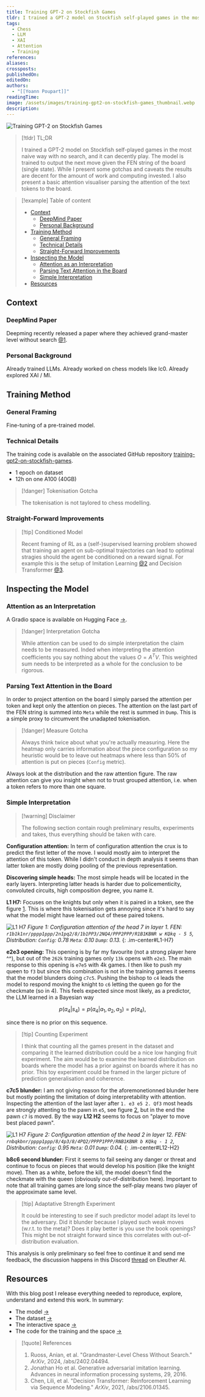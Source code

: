 ```yaml
---
title: Training GPT-2 on Stockfish Games
tldr: I trained a GPT-2 model on Stockfish self-played games in the most naive way with no search, and it can decently play. The model is trained to output the next move given the FEN string of the board (single state). While I present some gotchas and caveats the results are decent for the amount of work and computing invested. I also present a basic attention visualiser parsing the attention of the text tokens to the board.
tags:
  - Chess
  - LLM
  - XAI
  - Attention
  - Training
references: 
aliases: 
crossposts: 
publishedOn: 
editedOn: 
authors:
  - "[[Yoann Poupart]]"
readingTime: 
image: /assets/images/training-gpt2-on-stockfish-games_thumbnail.webp
description:
---
```


![Training GPT-2 on Stockfish Games](training-gpt2-on-stockfish-games.webp)

> [!tldr] TL;DR
> 
> I trained a GPT-2 model on Stockfish self-played games in the most naive way with no search, and it can decently play. The model is trained to output the next move given the FEN string of the board (single state). While I present some gotchas and caveats the results are decent for the amount of work and computing invested. I also present a basic attention visualiser parsing the attention of the text tokens to the board.

> [!example] Table of content
> 
> - [Context](#context)
> 	- [DeepMind Paper](#deepmind-paper)
> 	-  [Personal Background](#personal-background)
> - [Training Method](#training-method)
> 	- [General Framing](#general-framing)
> 	- [Technical Details](#technical-details)
> 	- [Straight-Forward Improvements](#straight-forward-improvements)
> - [Inspecting the Model](#inspecting-the-model)
> 	- [Attention as an Interpretation](#attention-as-an-interpretation)
> 	- [Parsing Text Attention in the Board](#parsing-text-attention-in-the-board)
> 	- [Simple Interpretation](#simple-interpretation)
> - [Resources](#resources)

## Context

### DeepMind Paper

 Deepming recently released a paper where they achieved grand-master level without search [@1](#resources).

### Personal Background

Already trained LLMs. Already worked on chess models like lc0. Already explored XAI / MI.

## Training Method

### General Framing

Fine-tuning of a pre-trained model.

### Technical Details

The training code is available on the associated GitHub repository [training-gpt2-on-stockfish-games](https://github.com/yp-edu/training-gpt2-on-stockfish-games).

- 1 epoch on dataset
- 12h on one A100 (40GB)

>[!danger] Tokenisation Gotcha
>
>The tokenisation is not taylored to chess modelling.

### Straight-Forward Improvements


> [!tip] Conditioned Model
> 
> Recent framing of RL as a (self-)supervised learning problem showed that training an agent on sub-optimal trajectories can lead to optimal stragies should the agent be conditioned on a reward signal. For example this is the setup of Imitation Learning [@2](#resources) and Decision Transformer [@3](#resources).


## Inspecting the Model

### Attention as an Interpretation

A Gradio space is available on Hugging Face [->](https://huggingface.co/spaces/yp-edu/viz-gpt2-stockfish-debug).

>[!danger] Interpretation Gotcha
>
>While attention can be used to do simple interpretation the claim needs to be measured. Inded when interpreting the attention coefficients you say nothing about the values $O=A^TV$. This weighted sum needs to be interpreted as a whole for the conclusion to be rigorous.

### Parsing Text Attention in the Board  

In order to project attention on the board I simply parsed the attention per token and kept only the attention on pieces. The attention on the last part of the FEN string is summed into `Meta` while the rest is summed in `Dump`. This is a simple proxy to circumvent the unadapted tokenisation. 

>[!danger] Measure Gotcha
>
> Always think twice about what you're actually measuring. Here the heatmap only carries information about the piece configuration so my heuristic would be to leave out heatmaps where less than 50% of attention is put on pieces (`Config` metric).

Always look at the distribution and the raw attention figure. The raw attention can give you insight when not to trust grouped attention, i.e. when a token refers to more than one square.

### Simple Interpretation

>[!warning] Disclaimer
>
> The following section contain rough preliminary results, experiments and takes, thus everything should be taken with care.

**Configuration attention:** In term of configuration attention the crux is to predict the first letter of the move. I would mostly aim to interpret the attention of this token. While I didn't conduct in depth analysis it seems than latter token are mostly doing pooling of the previous representation.

**Discovering simple heads:** The most simple heads will be located in the early layers. Interpreting latter heads is harder due to policementicity, convoluted circuits, high composition degree, you name it.

**L1 H7:** Focuses on the knights but only when it is paired in a token, see the figure [1](#L1-H7). This is where this tokenisation gets annoying since it's hard to say what the model might have learned out of these paired tokens.


![L1 H7](training-gpt2-on-stockfish-games_L1_H7.svg)
*Figure 1: Configuration attention of the head 7 in layer 1. 
FEN: `r1b1k1nr/pppp1ppp/2n1pq2/8/1b1PP3/2NQ4/PPP2PPP/R1B1KBNR w KQkq - 5 5`, Distribution: `Config`: 0.78 `Meta`: 0.10 `Dump`: 0.13.*
{: .im-center#L1-H7}

**e2e3 opening:** This opening is by far my favourite (not a strong player here ^^), but out of the `262k` training games only `13k` opens with `e2e3`. The main response to this opening is `e7e5` with 4k games. I then like to push my queen to `f3` but since this combination is not in the training games it seems that the model blunders doing `c7c5`. Pushing the bishop to `c4` leads the model to respond moving the knight to `c6` letting the queen go for the checkmate (so in 4). This feels expected since most likely, as a predictor, the LLM learned in a Bayesian way 

$$p(a_4|s_4)=p(a_4|a_1, a_2, a_3)=p(a_4),$$

since there is no prior on this sequence. 

> [!tip] Counting Experiment
> 
> I think that counting all the games present in the dataset and comparing it the learned distribution could be a nice low hanging fruit experiment. The aim would be to examine the learned distribution on boards where the model has a prior against on boards where it has no prior. This toy experiment could be framed in the larger picture of prediction generalisation and coherence.

**c7c5 blunder:** I am not giving reason for the aforemonetionned blunder here but mostly pointing the limitation of doing interpretability with attention. Inspecting the attention of the last layer after `1. e3 e5 2. Qf3` most heads are strongly attenting to the pawn in `e5`, see figure [2](#L12-H2), but in the end the pawn `c7` is moved. By the way **L12 H2** seems to focus on "player to move best placed pawn".

![L1 H7](training-gpt2-on-stockfish-games_L12_H2.svg)
*Figure 2: Configuration attention of the head 2 in layer 12. 
FEN: `rnbqkbnr/pppp1ppp/8/4p3/8/4PQ2/PPPP1PPP/RNB1KBNR b KQkq - 1 2`, 
Distribution: `Config`: 0.95 `Meta`: 0.01 `Dump`: 0.04.*
{: .im-center#L12-H2}

**b8c6 second blunder:** First it seems to fail seeing any danger or threat and continue to focus on pieces that would develop his position (like the knight move). Then as a white, before the kill, the model doesn't find the checkmate with the queen (obviously out-of-distribution here). Important to note that all training games are long since the self-play means two player of the approximate same level.

> [!tip] Adaptative Strength Experiment
> 
> It could be interesting to see if such predictor model adapt its level to the adversary. Did it blunder because I played such weak moves (w.r.t. to the meta)? Does it play better is you use the book openings? This might be not straight forward since this correlates with out-of-distribution evaluation.

This analysis is only preliminary so feel free to continue it and send me feedback, the discussion happens in this Discord [thread](https://discord.com/channels/729741769192767510/1112497516928315442) on Eleuther AI.

## Resources

With this blog post I release everything needed to reproduce, explore, understand and extend this work. In summary:

- The model [->](https://huggingface.co/yp-edu/gpt2-stockfish-debug)
- The dataset [->](https://huggingface.co/datasets/yp-edu/stockfish-debug)
- The interactive space [->](https://huggingface.co/spaces/yp-edu/viz-gpt2-stockfish-debug)
- The code for the training and the space [->](https://github.com/yp-edu/training-gpt2-on-stockfish-games)

> [!quote] References
> 
> 1. Ruoss, Anian, et al. "Grandmaster-Level Chess Without Search." _ArXiv_, 2024, /abs/2402.04494.
> 2. Jonathan Ho et al. Generative adversarial imitation learning. Advances in neural information processing systems, 29, 2016.
> 3. Chen, Lili, et al. "Decision Transformer: Reinforcement Learning via Sequence Modeling." _ArXiv_, 2021, /abs/2106.01345.
